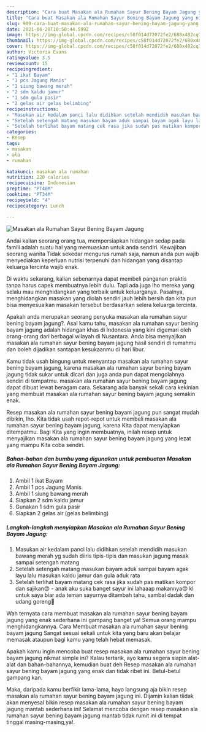 ```yaml
---
description: "Cara buat Masakan ala Rumahan Sayur Bening Bayam Jagung yang nikmat Untuk Jualan"
title: "Cara buat Masakan ala Rumahan Sayur Bening Bayam Jagung yang nikmat Untuk Jualan"
slug: 909-cara-buat-masakan-ala-rumahan-sayur-bening-bayam-jagung-yang-nikmat-untuk-jualan
date: 2021-06-28T10:50:44.599Z
image: https://img-global.cpcdn.com/recipes/c58f014d72072fe2/680x482cq70/masakan-ala-rumahan-sayur-bening-bayam-jagung-foto-resep-utama.jpg
thumbnail: https://img-global.cpcdn.com/recipes/c58f014d72072fe2/680x482cq70/masakan-ala-rumahan-sayur-bening-bayam-jagung-foto-resep-utama.jpg
cover: https://img-global.cpcdn.com/recipes/c58f014d72072fe2/680x482cq70/masakan-ala-rumahan-sayur-bening-bayam-jagung-foto-resep-utama.jpg
author: Victoria Evans
ratingvalue: 3.5
reviewcount: 15
recipeingredient:
- "1 ikat Bayam"
- "1 pcs Jagung Manis"
- "1 siung bawang merah"
- "2 sdm kaldu jamur"
- "1 sdm gula pasir"
- "2 gelas air gelas belimbing"
recipeinstructions:
- "Masukan air kedalam panci lalu didihkan setelah mendidih masukan bawang merah yg sudah diiris tipis-tipis dan masukan jagung masak sampai setengah matang"
- "Setelah setengah matang masukan bayam aduk sampai bayam agak layu lalu masukan kaldu jamur dan gula aduk rata"
- "Setelah terlihat bayam matang cek rasa jika sudah pas matikan kompor dan sajikan😍 anak aku suka banget sayur ini lahaaap makannya😍 kl untuk saya biar ada teman sayurnya ditambah tahu, sambal dadak dan udang goreng🤤"
categories:
- Resep
tags:
- masakan
- ala
- rumahan

katakunci: masakan ala rumahan 
nutrition: 220 calories
recipecuisine: Indonesian
preptime: "PT40M"
cooktime: "PT34M"
recipeyield: "4"
recipecategory: Lunch

---
```



![Masakan ala Rumahan Sayur Bening Bayam Jagung](https://img-global.cpcdn.com/recipes/c58f014d72072fe2/680x482cq70/masakan-ala-rumahan-sayur-bening-bayam-jagung-foto-resep-utama.jpg)

Andai kalian seorang orang tua, mempersiapkan hidangan sedap pada famili adalah suatu hal yang memuaskan untuk anda sendiri. Kewajiban seorang  wanita Tidak sekedar mengurus rumah saja, namun anda pun wajib menyediakan keperluan nutrisi terpenuhi dan hidangan yang disantap keluarga tercinta wajib enak.

Di waktu  sekarang, kalian sebenarnya dapat membeli panganan praktis tanpa harus capek membuatnya lebih dulu. Tapi ada juga lho mereka yang selalu mau menghidangkan yang terbaik untuk keluarganya. Pasalnya, menghidangkan masakan yang diolah sendiri jauh lebih bersih dan kita pun bisa menyesuaikan masakan tersebut berdasarkan selera keluarga tercinta. 



Apakah anda merupakan seorang penyuka masakan ala rumahan sayur bening bayam jagung?. Asal kamu tahu, masakan ala rumahan sayur bening bayam jagung adalah hidangan khas di Indonesia yang kini digemari oleh orang-orang dari berbagai wilayah di Nusantara. Anda bisa menyajikan masakan ala rumahan sayur bening bayam jagung hasil sendiri di rumahmu dan boleh dijadikan santapan kesukaanmu di hari libur.

Kamu tidak usah bingung untuk menyantap masakan ala rumahan sayur bening bayam jagung, karena masakan ala rumahan sayur bening bayam jagung tidak sukar untuk dicari dan juga anda pun dapat mengolahnya sendiri di tempatmu. masakan ala rumahan sayur bening bayam jagung dapat dibuat lewat beragam cara. Sekarang ada banyak sekali cara kekinian yang membuat masakan ala rumahan sayur bening bayam jagung semakin enak.

Resep masakan ala rumahan sayur bening bayam jagung pun sangat mudah dibikin, lho. Kita tidak usah repot-repot untuk membeli masakan ala rumahan sayur bening bayam jagung, karena Kita dapat menyiapkan ditempatmu. Bagi Kita yang ingin membuatnya, inilah resep untuk menyajikan masakan ala rumahan sayur bening bayam jagung yang lezat yang mampu Kita coba sendiri.

<!--inarticleads1-->

##### Bahan-bahan dan bumbu yang digunakan untuk pembuatan Masakan ala Rumahan Sayur Bening Bayam Jagung:

1. Ambil 1 ikat Bayam
1. Ambil 1 pcs Jagung Manis
1. Ambil 1 siung bawang merah
1. Siapkan 2 sdm kaldu jamur
1. Gunakan 1 sdm gula pasir
1. Siapkan 2 gelas air (gelas belimbing)




<!--inarticleads2-->

##### Langkah-langkah menyiapkan Masakan ala Rumahan Sayur Bening Bayam Jagung:

1. Masukan air kedalam panci lalu didihkan setelah mendidih masukan bawang merah yg sudah diiris tipis-tipis dan masukan jagung masak sampai setengah matang
1. Setelah setengah matang masukan bayam aduk sampai bayam agak layu lalu masukan kaldu jamur dan gula aduk rata
1. Setelah terlihat bayam matang cek rasa jika sudah pas matikan kompor dan sajikan😍 - anak aku suka banget sayur ini lahaaap makannya😍 kl untuk saya biar ada teman sayurnya ditambah tahu, sambal dadak dan udang goreng🤤




Wah ternyata cara membuat masakan ala rumahan sayur bening bayam jagung yang enak sederhana ini gampang banget ya! Semua orang mampu menghidangkannya. Cara Membuat masakan ala rumahan sayur bening bayam jagung Sangat sesuai sekali untuk kita yang baru akan belajar memasak ataupun bagi kamu yang telah hebat memasak.

Apakah kamu ingin mencoba buat resep masakan ala rumahan sayur bening bayam jagung nikmat simple ini? Kalau tertarik, ayo kamu segera siapin alat-alat dan bahan-bahannya, kemudian buat deh Resep masakan ala rumahan sayur bening bayam jagung yang enak dan tidak ribet ini. Betul-betul gampang kan. 

Maka, daripada kamu berfikir lama-lama, hayo langsung aja bikin resep masakan ala rumahan sayur bening bayam jagung ini. Dijamin kalian tiidak akan menyesal bikin resep masakan ala rumahan sayur bening bayam jagung mantab sederhana ini! Selamat mencoba dengan resep masakan ala rumahan sayur bening bayam jagung mantab tidak rumit ini di tempat tinggal masing-masing,ya!.

